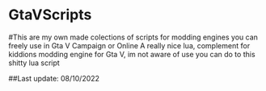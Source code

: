 # GtaVScripts
#This are my own made colections of scripts for modding engines you can freely use in Gta V Campaign or Online
A really nice lua, complement for kiddions modding engine for Gta V, im not aware of use you can do to this shitty lua script

##Last update: 08/10/2022
